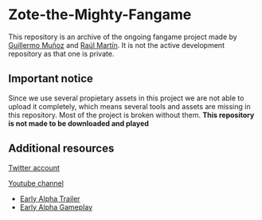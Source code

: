 # Zote-the-Mighty-Fangame
This repository is an archive of the ongoing fangame project made by [Guillermo Muñoz](https://github.com/AsperTheDog) and [Raúl Martín](https://github.com/626raul626). It is not the active development repository as that one is private.

## Important notice
Since we use several propietary assets in this project we are not able to upload it completely, which means several tools and assets are missing in this repository. Most of the project is broken without them. **This repository is not made to be downloaded and played**

## Additional resources

[Twitter account](https://twitter.com/zote_fangame?lang=en)  


[Youtube channel](https://www.youtube.com/channel/UCLa6MkCwjkUNvJEwup41A0A?app=desktop)
 - [Early Alpha Trailer](https://youtu.be/q4P7AiaYRQ4)
 - [Early Alpha Gameplay](https://youtu.be/Zn65SlHgJqo)
